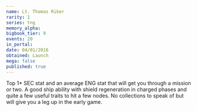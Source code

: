 ```yaml
---
name: Lt. Thomas Riker
rarity: 1
series: tng
memory_alpha:
bigbook_tier: 9
events: 20
in_portal:
date: 04/01/2016
obtained: Launch
mega: false
published: true
---
```


Top 1* SEC stat and an average ENG stat that will get you through a mission or two. A good ship ability with shield regeneration in charged phases and quite a few useful traits to hit a few nodes. No collections to speak of but will give you a leg up in the early game.
